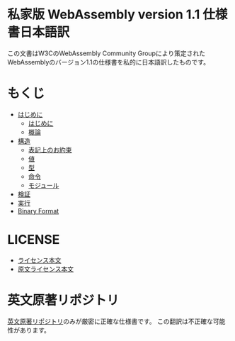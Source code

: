 # 私家版 WebAssembly version 1.1 仕様書日本語訳

この文書はW3CのWebAssembly Community Groupにより策定されたWebAssemblyのバージョン1.1の仕様書を私的に日本語訳したものです。

# もくじ

 - [はじめに](https://pcysl5edgo.github.io/WASMSpec/Introduction)
    - [はじめに](https://pcysl5edgo.github.io/WASMSpec/Introduction#はじめに)
    - [概論](https://pcysl5edgo.github.io/WASMSpec/Introduction#概論)
 - [構造](https://pcysl5edgo.github.io/WASMSpec/Structure)
    - [表記上のお約束](https://pcysl5edgo.github.io/WASMSpec/Structure#表記上のお約束)
    - [値](https://pcysl5edgo.github.io/WASMSpec/Structure#値)
    - [型](https://pcysl5edgo.github.io/WASMSpec/Structure#型)
    - [命令](https://pcysl5edgo.github.io/WASMSpec/Structure#命令)
    - [モジュール](https://pcysl5edgo.github.io/WASMSpec/Structure#モジュール)
 - [検証](https://pcysl5edgo.github.io/WASMSpec/Validation)
 - [実行](https://pcysl5edgo.github.io/WASMSpec/Execution)
 - [Binary Format](https://pcysl5edgo.github.io/WASMSpec/BinaryFormat)

# LICENSE

 - [ライセンス本文](./LICENSE)
 - [原文ライセンス本文](https://www.w3.org/Consortium/Legal/2015/copyright-software-and-document)

# 英文原著リポジトリ

[英文原著リポジトリ](https://github.com/WebAssembly/spec)のみが厳密に正確な仕様書です。
この翻訳は不正確な可能性があります。